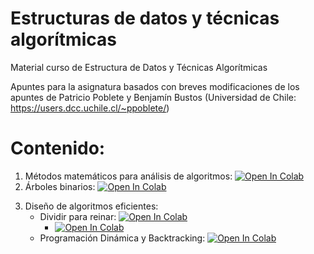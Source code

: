 # Estructuras de datos y técnicas algorítmicas

Material curso de Estructura de Datos y Técnicas Algorítmicas

Apuntes para la asignatura basados con breves modificaciones de los apuntes de Patricio Poblete y Benjamín Bustos (Universidad de Chile: https://users.dcc.uchile.cl/~ppoblete/)

# Contenido:
1. Métodos matemáticos para análisis de algoritmos: [![Open In Colab](https://colab.research.google.com/assets/colab-badge.svg)](http://colab.research.google.com/github/femunoz/AED/blob/master/Metodos_Matematicos_para_el_Analisis_de_Algoritmos.ipynb)
2. Árboles binarios: [![Open In Colab](https://colab.research.google.com/assets/colab-badge.svg)](http://colab.research.google.com/github/femunoz/AED/blob/master/Arboles_Binarios_Estructuras_de_Datos_Elementales.ipynb)
<!-- 3. Árboles de búsqueda binaria: [![Open In Colab](https://colab.research.google.com/assets/colab-badge.svg)](http://colab.research.google.com/github/femunoz/AED/blob/main/%C3%81rboles_de_B%C3%BAsqueda_Binaria_(ABB).ipynb) -->
3. Diseño de algoritmos eficientes: <!-- [![Open In Colab](https://colab.research.google.com/assets/colab-badge.svg)](http://colab.research.google.com/github/femunoz/AED/blob/main/Disen%CC%83o_de_Algoritmos_Eficientes.ipynb): -->
    - Dividir para reinar: [![Open In Colab](https://colab.research.google.com/assets/colab-badge.svg)](https://colab.research.google.com/github/femunoz/AED/blob/main/Dividir_para_reinar.ipynb)
         - [![Open In Colab](https://colab.research.google.com/assets/colab-badge.svg)](https://colab.research.google.com/github/femunoz/AED/blob/main/Dividir_para_reinar.ipynb)
    - Programación Dinámica y Backtracking: [![Open In Colab](https://colab.research.google.com/assets/colab-badge.svg)](https://colab.research.google.com/github/femunoz/AED/blob/main/Programacio%CC%81n_dina%CC%81mica_y_Backtracking.ipynb)

